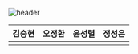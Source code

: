 ![header](https://capsule-render.vercel.app/api?type=waving&color=gradient&height=300&section=header&text=Home%20Ground&fontSize=90)

<table>
<thead>
<tr>
<th align="center">김승현</th>
<th align="center">오정환</th>
<th align="center">윤성렬</th>
<th align="center">정성은</th>
</tr>
</thead>
<tbody>
<tr>
<td align="center"><a href="https://github.com/rlatmdgus"><img src="https://github.com/rlatmdgus.png" alt="" style="max-width: 100%;"></a></td>
<td align="center"><a href="https://github.com/johnisprograming"><img src="https://github.com/johnisprograming.png" alt="" style="max-width: 100%;"></a></td>
<td align="center"><a href="https://github.com/YunSungR"><img src="https://github.com/YunSungR.png" alt="" style="max-width: 100%;"></a></td>
<td align="center"><a href="https://github.com/Jung-sung-eun"><img src="https://github.com/Jung-sung-eun.png" alt="" style="max-width: 100%;"></a></td>
</tr>
</tbody>
</table>
